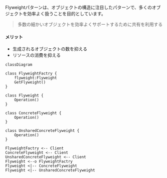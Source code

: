 Flyweightパターンは、オブジェクトの構造に注目したパターンで、多くのオブジェクトを効率よく扱うことを目的としています。
> 多数の細かいオブジェクトを効率よくサポートするために共有を利用する

#### メリット
- 生成されるオブジェクトの数を抑える
- リソースの消費を抑える

```mermaid
classDiagram

class FlyweightFactry {
    flyweight:Flyweight
    GetFlyweight()
}

class Flyweight {
    Operation()
}

class ConcreteFlyweight {
    Operation()
}

class UnsharedConcreteFlyweight {
    Operation()
}

FlyweightFactry <-- Client
ConcreteFlyweight <-- Client
UnsharedConcreteFlyweight <-- Client
Flyweight <--o FlyweightFactry
Flyweight <|-- ConcreteFlyweight
Flyweight <|-- UnsharedConcreteFlyweight
```
